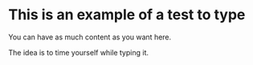 # This is an example of a test to type

You can have as much content as you want here.

The idea is to time yourself while typing it.
